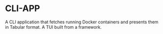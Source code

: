 # CLI-APP
A CLI application that fetches running Docker containers and presents them in Tabular format. A TUI built from a framework. 
